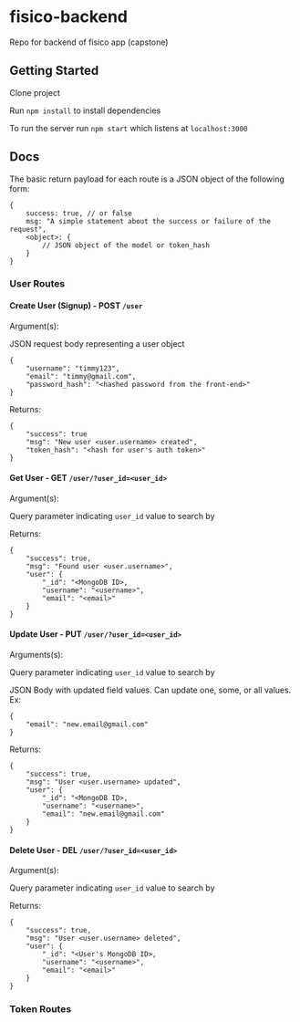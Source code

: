 # fisico-backend

Repo for backend of fisico app (capstone)

## Getting Started

Clone project

Run `npm install` to install dependencies

To run the server run `npm start` which listens at `localhost:3000`

## Docs

The basic return payload for each route is a JSON object of the following form:

```
{
    success: true, // or false
    msg: "A simple statement about the success or failure of the request",
    <object>: {
        // JSON object of the model or token_hash
    }
}
```

### User Routes

#### Create User (Signup) - POST `/user`

Argument(s):

JSON request body representing a user object

```
{
    "username": "timmy123",
    "email": "timmy@gmail.com",
    "password_hash": "<hashed password from the front-end>"
}
```

Returns:

```
{
    "success": true
    "msg": "New user <user.username> created",
    "token_hash": "<hash for user's auth token>"
}
```

#### Get User - GET `/user/?user_id=<user_id>`

Argument(s):

Query parameter indicating `user_id` value to search by

Returns:

```
{
    "success": true,
    "msg": "Found user <user.username>",
    "user": {
        "_id": "<MongoDB ID>,
        "username": "<username>",
        "email": "<email>"
    }
}
```

#### Update User - PUT `/user/?user_id=<user_id>`

Arguments(s):

Query parameter indicating `user_id` value to search by

JSON Body with updated field values. Can update one, some, or all values. Ex:

```
{
    "email": "new.email@gmail.com"
}
```

Returns:

```
{
    "success": true,
    "msg": "User <user.username> updated",
    "user": {
        "_id": "<MongoDB ID>,
        "username": "<username>",
        "email": "new.email@gmail.com"
    }
}
```

#### Delete User - DEL `/user/?user_id=<user_id>`

Argument(s):

Query parameter indicating `user_id` value to search by

Returns:

```
{
    "success": true,
    "msg": "User <user.username> deleted",
    "user": {
        "_id": "<User's MongoDB ID>,
        "username": "<username>",
        "email": "<email>"
    }
}
```

### Token Routes
